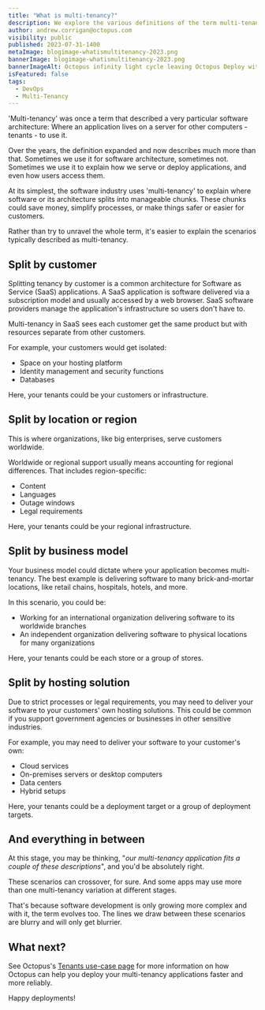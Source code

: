 ```yaml
---
title: "What is multi-tenancy?"
description: We explore the various definitions of the term multi-tenancy.
author: andrew.corrigan@octopus.com
visibility: public
published: 2023-07-31-1400
metaImage: blogimage-whatismultitenancy-2023.png
bannerImage: blogimage-whatismultitenancy-2023.png
bannerImageAlt: Octopus infinity light cycle leaving Octopus Deploy with large question marks hovering above
isFeatured: false
tags: 
  - DevOps
  - Multi-Tenancy
---
```


'Multi-tenancy' was once a term that described a very particular software architecture: Where an application lives on a server for other computers - tenants - to use it.

Over the years, the definition expanded and now describes much more than that. Sometimes we use it for software architecture, sometimes not. Sometimes we use it to explain how we serve or deploy applications, and even how users access them.

At its simplest, the software industry uses 'multi-tenancy' to explain where software or its architecture splits into manageable chunks. These chunks could save money, simplify processes, or make things safer or easier for customers.

Rather than try to unravel the whole term, it's easier to explain the scenarios typically described as multi-tenancy.

## Split by customer

Splitting tenancy by customer is a common architecture for Software as Service (SaaS) applications. A SaaS application is software delivered via a subscription model and usually accessed by a web browser. SaaS software providers manage the application's infrastructure so users don't have to.

Multi-tenancy in SaaS sees each customer get the same product but with resources separate from other customers.

For example, your customers would get isolated:

- Space on your hosting platform
- Identity management and security functions
- Databases

Here, your tenants could be your customers or infrastructure.

## Split by location or region

This is where organizations, like big enterprises, serve customers worldwide.

Worldwide or regional support usually means accounting for regional differences. That includes region-specific:

- Content
- Languages
- Outage windows
- Legal requirements

Here, your tenants could be your regional infrastructure.

## Split by business model

Your business model could dictate where your application becomes multi-tenancy. The best example is delivering software to many brick-and-mortar locations, like retail chains, hospitals, hotels, and more.

In this scenario, you could be: 

- Working for an international organization delivering software to its worldwide branches
- An independent organization delivering software to physical locations for many organizations

Here, your tenants could be each store or a group of stores.

## Split by hosting solution

Due to strict processes or legal requirements, you may need to deliver your software to your customers' own hosting solutions. This could be common if you support government agencies or businesses in other sensitive industries.

For example, you may need to deliver your software to your customer's own:

- Cloud services
- On-premises servers or desktop computers
- Data centers
- Hybrid setups

Here, your tenants could be a deployment target or a group of deployment targets.

## And everything in between

At this stage, you may be thinking, "*our multi-tenancy application fits a couple of these descriptions*", and you'd be absolutely right.

These scenarios can crossover, for sure. And some apps may use more than one multi-tenancy variation at different stages.

That's because software development is only growing more complex and with it, the term evolves too. The lines we draw between these scenarios are blurry and will only get blurrier.

## What next?

See Octopus's [Tenants use-case page](https://octopus.com/use-case/tenanted-deployments) for more information on how Octopus can help you deploy your multi-tenancy applications faster and more reliably.

Happy deployments!